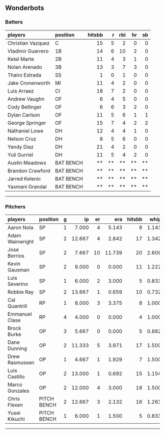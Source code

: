 ## Wonderbots

### Batters

 
|players           |position  | hitsbb|  r| rbi| hr| sb| 
|:-----------------|:---------|------:|--:|---:|--:|--:| 
|Christian Vazquez |C         |     15|  5|   2|  0|  0| 
|Vladimir Guerrero |1B        |     14|  6|  10|  2|  0| 
|Ketel Marte       |2B        |     11|  4|   3|  1|  0| 
|Nolan Arenado     |3B        |     13|  3|   7|  3|  0| 
|Thairo Estrada    |SS        |      1|  0|   1|  0|  0| 
|Jake Cronenworth  |MI        |     11|  4|   2|  0|  0| 
|Luis Arraez       |CI        |     18|  7|   2|  0|  0| 
|Andrew Vaughn     |OF        |      6|  4|   5|  0|  0| 
|Cody Bellinger    |OF        |      6|  6|   3|  2|  0| 
|Dylan Carlson     |OF        |     11|  5|   6|  1|  1| 
|George Springer   |OF        |     15|  7|   4|  2|  2| 
|Nathaniel Lowe    |DH        |     12|  4|   4|  1|  0| 
|Nelson Cruz       |DH        |      8|  5|   6|  0|  0| 
|Yandy Diaz        |DH        |     21|  4|   2|  0|  0| 
|Yuli Gurriel      |DH        |     11|  5|   4|  2|  0| 
|Austin Meadows    |BAT BENCH |     **| **|  **| **| **| 
|Brandon Crawford  |BAT BENCH |     **| **|  **| **| **| 
|Jarred Kelenic    |BAT BENCH |     **| **|  **| **| **| 
|Yasmani Grandal   |BAT BENCH |     **| **|  **| **| **| 


* * *

### Pitchers

 
|players         |position    |  g|     ip| er|    era| hitsbb|  whip| so|  w| sv| 
|:---------------|:-----------|--:|------:|--:|------:|------:|-----:|--:|--:|--:| 
|Aaron Nola      |SP          |  1|  7.000|  4|  5.143|      8| 1.143|  8|  1|  0| 
|Adam Wainwright |SP          |  2| 12.667|  4|  2.842|     17| 1.342| 14|  1|  0| 
|Jose Berrios    |SP          |  2|  7.667| 10| 11.739|     20| 2.609|  4|  1|  0| 
|Kevin Gausman   |SP          |  2|  9.000|  0|  0.000|     11| 1.222| 13|  1|  0| 
|Luis Severino   |SP          |  1|  6.000|  2|  3.000|      5| 0.833|  4|  0|  0| 
|Robbie Ray      |SP          |  2| 13.667|  1|  0.659|     10| 0.732| 20|  1|  0| 
|Cal Quantrill   |RP          |  1|  8.000|  3|  3.375|      8| 1.000|  3|  0|  0| 
|Emmanuel Clase  |RP          |  4|  4.000|  0|  0.000|      4| 1.000|  4|  1|  2| 
|Brock Burke     |OP          |  3|  5.667|  0|  0.000|      5| 0.882|  6|  0|  0| 
|Dane Dunning    |OP          |  2| 11.333|  5|  3.971|     17| 1.500|  8|  0|  0| 
|Drew Rasmussen  |OP          |  1|  4.667|  1|  1.929|      7| 1.500|  2|  0|  0| 
|Luis Castillo   |OP          |  2| 13.000|  1|  0.692|     15| 1.154| 17|  1|  0| 
|Marco Gonzales  |OP          |  2| 12.000|  4|  3.000|     18| 1.500|  7|  0|  0| 
|Chris Flexen    |PITCH BENCH |  2| 12.667|  3|  2.132|     16| 1.263| 11|  2|  0| 
|Yusei Kikuchi   |PITCH BENCH |  1|  6.000|  1|  1.500|      5| 0.833|  8|  1|  0| 


* * *


